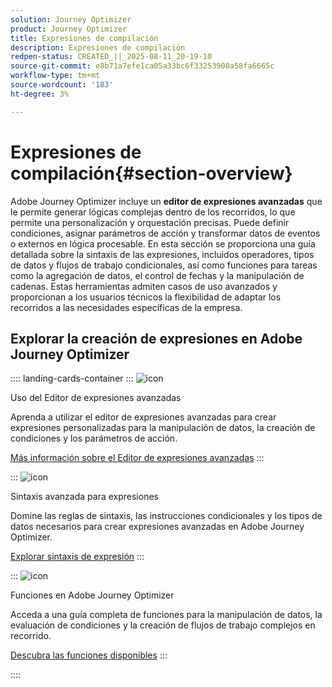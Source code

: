 ```yaml
---
solution: Journey Optimizer
product: Journey Optimizer
title: Expresiones de compilación
description: Expresiones de compilación
redpen-status: CREATED_||_2025-08-11_20-19-10
source-git-commit: e8b71a7efe1ca05a33bc6f33253900a58fa6665c
workflow-type: tm+mt
source-wordcount: '183'
ht-degree: 3%

---
```



# Expresiones de compilación{#section-overview}

Adobe Journey Optimizer incluye un **editor de expresiones avanzadas** que le permite generar lógicas complejas dentro de los recorridos, lo que permite una personalización y orquestación precisas. Puede definir condiciones, asignar parámetros de acción y transformar datos de eventos o externos en lógica procesable. En esta sección se proporciona una guía detallada sobre la sintaxis de las expresiones, incluidos operadores, tipos de datos y flujos de trabajo condicionales, así como funciones para tareas como la agregación de datos, el control de fechas y la manipulación de cadenas. Estas herramientas admiten casos de uso avanzados y proporcionan a los usuarios técnicos la flexibilidad de adaptar los recorridos a las necesidades específicas de la empresa.

## Explorar la creación de expresiones en Adobe Journey Optimizer

:::: landing-cards-container
:::
![icon](https://cdn.experienceleague.adobe.com/icons/screwdriver-wrench.svg?lang=es)

Uso del Editor de expresiones avanzadas

Aprenda a utilizar el editor de expresiones avanzadas para crear expresiones personalizadas para la manipulación de datos, la creación de condiciones y los parámetros de acción.

[Más información sobre el Editor de expresiones avanzadas](../using/building-journeys/expression/expressionadvanced.md)
:::

:::
![icon](https://cdn.experienceleague.adobe.com/icons/code-branch.svg?lang=es)

Sintaxis avanzada para expresiones

Domine las reglas de sintaxis, las instrucciones condicionales y los tipos de datos necesarios para crear expresiones avanzadas en Adobe Journey Optimizer.

[Explorar sintaxis de expresión](syntax-landing-page.md)
:::

:::
![icon](https://cdn.experienceleague.adobe.com/icons/puzzle-piece.svg?lang=es)

Funciones en Adobe Journey Optimizer

Acceda a una guía completa de funciones para la manipulación de datos, la evaluación de condiciones y la creación de flujos de trabajo complejos en recorrido.

[Descubra las funciones disponibles](main-functions-journey-landing-page.md)
:::

::::
